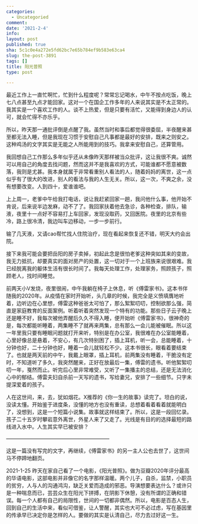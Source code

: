 ```yaml
---
categories:
  - Uncategoried
comment: 
date: '2021-2-4'
info: 
layout: post
published: true
sha: 5c1c0e4a272e5fd62bc7e65b784ef9b583e63ca4
slug: the-post-3891
tags: []
title: 阳光普照
type: post

---
```

最近工作上一直忙啊忙，忙到什么程度呢？常常忘记喝水，中午不按点吃饭，晚上七八点甚至九点才能回家。这对一个在国企工作多年的人来说其实是不太正常的。我其实是一个喜欢工作的人。谈不上热爱，但是只要有活忙，又能得到身边人的认可，就会忙得不亦乐乎。

所以，昨天那一通批评倒是点醒了我。虽然当时和事后都觉得很委屈，半夜醒来甚至都无法入睡，但是我现在习惯于安慰自己凡事都是最好的安排，既来之则安之。这种鸡汤的文字其实是无能之人所能用到的技巧。我拿来安慰自己，还算管用。

我回想自己工作那么多年似乎还从未像昨天那样被当众批评，这让我很不爽。诚然可以用自己的角度去找问题，然而这并不是我喜欢的方式，可能谁都不愿意被数落，我则是尤甚。我本身就属于非常看重别人看法的人，随着妈妈的离世，这一点似乎有了很大的改进，别人的看法与我的人生无关。所以，这一次，不爽之余，没有想要改变。人到四十，爱谁谁吧。

上上周一，老爹中午给我打电话，说让我赶紧回家一趟，我问他什么事，他开始不肯说，后来说半边发麻，动不了了。我回家扶着他去急诊，各种检查，排队，输液，夜里十一点好不容易打上车回家，发现没取药，又回医院。夜里的北京有些冷，路上很冷清，我边叫车边移动，一步一步前行。

输了几天液，又请cao帮忙找人住院治疗，现在看起来恢复还不错，明天大约会出院。

接下来我可能会要把岳阳的房子卖掉，初起此念是很怕老爹这种突如其来的变故，我无力抵抗，却要真实的面对房产的处置，这一切对于一个上班族来说很艰难。我已经脱离我的躯体生活有很长时间了。我每天处理工作，处理家务，照顾孩子，照顾老人，找时间睡觉。

前两天小V发烧，夜里很闹，中午我躺在椅子上休息，听《傅雷家书》。这本书伴随我的2020年。从疫情在家时开始听，头几章的时候，我完全是义愤填膺地听着，边听边在心里想，傅雷这种爸爸太可怕了，那么絮絮叨叨，控制欲那么强，简直是家庭教育的反面案例。听着听着突然发现一个特有的功能。那些日子云子晚上还是睡不好，我每次被他弄醒后久久不得入睡，便开始听《傅雷家书》，很神奇的是，每次都能听睡着，两集睡不了就再来两集，总有那么一会儿能被催眠。所以这一年里我只要有睡眠问题就打开来听，特别是在办公室，我很难在办公室能睡着，心里好像总是悬着，不安心，有几次特别困了，插上耳机，听一会，总能睡着，十分钟也好，二十分钟也好，睡着一会儿就轻松不少。这本书很长，眼看着要结束了。也就是两天前的中午，我戴上眼罩，插上耳机，前两集没有睡着，干脆没有定时，不知道听了多久，我突然醒来，正好在放最后一集，傅雷的遗书。听他絮絮叨叨一年，戛然而止。听完后心里非常难受，又听了一集播主的总结，还是无法消化心中的郁结。傅雷夫妇自杀前一天写的遗书，写给妻兄，安排了一些细节。只字未提深爱着的孩子。

人在这世间，来，去，犹如烟花。X推荐的《你一生的故事》读完了。坦白的说，没读太懂。开始鉴于进度条，没懂的地方也没有重读，总想着看着看着就能明白了，没想到，这是一个短篇小说集。故事就这样结束了。所以，这是一段回忆录。孩子二十五岁时攀岩意外离世，外星人来了又走了。光线是有目的的选择最短的路线进入水中。人生其实早已被安排？

————————————————————

这是一篇没有写完的文字，再继续，《傅雷家书》的另一主人公也去世了，这世间马不停蹄地翻页。

2021-1-25
昨天在家自己看了一个电影，《阳光普照》。做为豆瓣2020年评分最高的华语电影，这部电影并非像它的名字那样温暖。两个儿子，自杀，监禁，小职员的贫穷，人与人的沟通鸿沟，缺乏关爱而造成的邪恶。导演想要表达什么？或许只是一种喘息而已，芸芸众生在阳光下拼搏，在阴影下休憩，没有所谓的正确和错误。每一个人都有自己的局限性，世间的一切都非偶然。所以，电影是百态人生，回到自己的生活中来，看似可借鉴，让人警醒，其实也大可不必过虑，写在基因里的传承早已决定你是怎样的人。要做的其实是认清自己，尽力去过好这一生。

